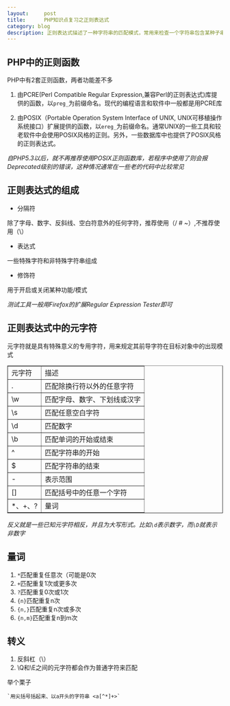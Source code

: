 ```yaml
---
layout:     post
title:      PHP知识点复习之正则表达式
category: blog
description: 正则表达式描述了一种字符串的匹配模式，常用来检查一个字符串包含某种子串、将匹配的子串替换或从某个串中取出符合条件的子串
---
```


## PHP中的正则函数

PHP中有2套正则函数，两者功能差不多

1. 由PCRE(Perl Compatible Regular Expression,兼容Perl的正则表达式)库提供的函数，以`preg_`为前缀命名。现代的编程语言和软件中一般都是用PCRE库

2. 由POSIX（Portable Operation System Interface of UNIX, UNIX可移植操作系统接口）扩展提供的函数，以`ereg_`为前缀命名。通常UNIX的一些工具和较老软件中会使用POSIX风格的正则。另外，一些数据库中也提供了POSIX风格的正则表达式。

*自PHP5.3以后，就不再推荐使用POSIX正则函数库，若程序中使用了则会报Deprecated级别的错误，这种情况通常在一些老的代码中比较常见*

## 正则表达式的组成

* 分隔符

除了字母、数字、反斜线、空白符意外的任何字符，推荐使用（/ # ~）,不推荐使用（\）

* 表达式

一些特殊字符和非特殊字符串组成

* 修饰符

用于开启或关闭某种功能/模式

*测试工具一般用Firefox的扩展Regular Expression Tester即可*

## 正则表达式中的元字符

元字符就是具有特殊意义的专用字符，用来规定其前导字符在目标对象中的出现模式

<table border="1">
    <tr><td>元字符</td><td>描述</td></tr>
    <tr><td>.</td><td>匹配除换行符以外的任意字符</td></tr>
    <tr><td>\w</td><td>匹配字母、数字、下划线或汉字</td></tr>
    <tr><td>\s</td><td>匹配任意空白字符</td></tr>
    <tr><td>\d</td><td>匹配数字</td></tr>
    <tr><td>\b</td><td>匹配单词的开始或结束</td></tr>
    <tr><td>^</td><td>匹配字符串的开始</td></tr>
    <tr><td>$</td><td>匹配字符串的结束</td></tr>
    <tr><td>-</td><td>表示范围</td></tr>
    <tr><td>[]</td><td>匹配括号中的任意一个字符</td></tr>
    <tr><td>*、+、?</td><td>量词</td></tr>
</table>

*反义就是一些已知元字符相反，并且为大写形式。比如`\d`表示数字，而`\D`就表示非数字*

## 量词

1. `*`匹配重复任意次（可能是0次
2. `+`匹配重复1次或更多次
3. `?`匹配重复0次或1次
4. `{n}`匹配重复n次
5. `{n,}`匹配重复n次或多次
6. `{n,m}`匹配重复n到m次

## 转义

1. 反斜杠（\）
2. \Q和\E之间的元字符都会作为普通字符来匹配

举个栗子

    `用尖括号括起来、以a开头的字符串 <a[^*]+>`
